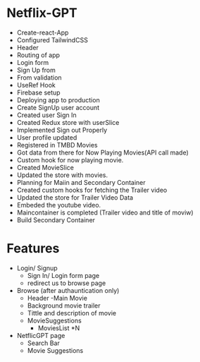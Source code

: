 # Netflix-GPT

- Create-react-App
- Configured TailwindCSS
- Header
- Routing of app
- Login form
- Sign Up from
- From validation
- UseRef Hook
- Firebase setup
- Deploying app to production
- Create SignUp user account
- Created user Sign In
- Created Redux store with userSlice
- Implemented Sign out Properly
- User profile updated
- Registered in TMBD Movies
- Got data from there for Now Playing Movies(API call made)
- Custom hook for now playing movie.
- Created MovieSlice
- Updated the store with movies.
- Planning for Maiin and Secondary Container
- Created custom hooks for fetching the Trailer video
- Updated the store for Trailer Video Data
- Embeded the youtube video.
- Maincontainer is completed (Trailer video and title of moviw)
- Build Secondary Container

# Features

- Login/ Signup
  - Sign In/ Login form page
  - redirect us to browse page
- Browse (after authauntication only)
  - Header
    -Main Movie
  - Background movie trailer
  - Tittle and description of movie
  - MovieSuggestions
    - MoviesList \*N
- NetflicGPT page
  - Search Bar
  - Movie Suggestions
